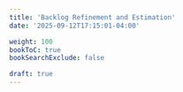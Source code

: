 ```yaml
---
title: 'Backlog Refinement and Estimation'
date: '2025-09-12T17:15:01-04:00'

weight: 100
bookToC: true
bookSearchExclude: false

draft: true
---
```

